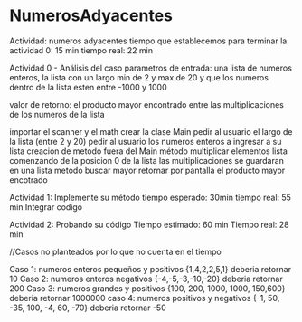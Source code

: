# NumerosAdyacentes
Actividad: numeros adyacentes
tiempo que establecemos para terminar la actividad 0: 15 min
tiempo real: 22 min

Actividad 0 - Análisis del caso
parametros de entrada: una lista de numeros enteros, la lista con un largo min de 2 y max de 20 y que los numeros dentro de la lista esten entre -1000 y 1000

valor de retorno: el producto mayor encontrado entre las multiplicaciones de los numeros de la lista

importar el scanner y el math
crear la clase Main
pedir al usuario el largo de la lista (entre 2 y 20)
pedir al usuario los numeros enteros a ingresar a su lista
creacion de metodo fuera del Main
método multiplicar elementos lista comenzando de la posicion 0 de la lista
las multiplicaciones se guardaran en una lista
metodo buscar mayor
retornar por pantalla el producto mayor encotrado

Actividad 1: Implemente su método
tiempo esperado: 30min
tiempo real: 55 min
Integrar codigo

Actividad 2: Probando su código
Tiempo estimado: 60 min
Tiempo real: 28 min

//Casos no planteados por lo que no cuenta en el tiempo

Caso 1: numeros enteros pequeños y positivos {1,4,2,2,5,1} deberia retornar 10
Caso 2: numeros enteros negativos {-4,-5,-3,-10,-20} deberia retornar 200
Caso 3: numeros grandes y positivos {100, 200, 1000, 1000, 150,600} deberia retornar 1000000
caso 4: numeros positivos y negativos {-1, 50, -35, 100, -4, 60, -70} deberia retornar -50



